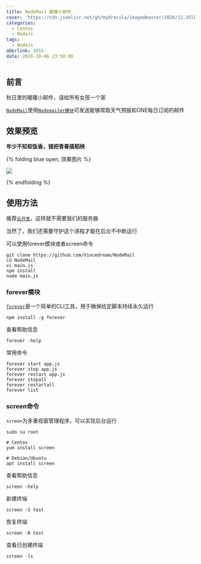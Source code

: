 ```yaml
---
title: NodeMail 暖暖小邮件
cover: 'https://cdn.jsdelivr.net/gh/mydracula/image@master/2020/12.35lbodax7nm0.png'
categories:
  - Centos
  - NodeJs
tags:
  - NodeJs
abbrlink: 3053
date: 2020-10-06 23:50:00
---
```



## 前言

秋日里的暖暖小邮件，请给所有女孩一个家

[`NodeMail`](https://github.com/Vincedream/NodeMail)使用[`Nodemailer模块`](https://github.com/nodemailer/nodemailer)可发送能够爬取天气预报和ONE每日订阅的邮件


## 效果预览

**年少不知软饭香，错把青春插稻秧**

{% folding blue open, 效果图片 %}

![](https://p.ananas.chaoxing.com/star3/origin/5f524f2d4bf968d94c1f1a176d84d618.jpg)

{% endfolding %}


  
## 使用方法

推荐[`云开发`](https://workbench.aliyun.com)，这样就不需要我们的服务器

当然了，我们还需要守护这个进程才能在后台不中断运行

可以使用forever模块或者screen命令


```
git clone https://github.com/Vincedream/NodeMail
cd NodeMail
vi main.js
npm install
node main.js
```

### forever模块

[`forever`](https://github.com/foreversd/forever)是一个简单的CLI工具，用于确保给定脚本持续永久运行

```
npm install -g forever
```

查看帮助信息

```
forever -help
```

常用命令

```
forever start app.js
forever stop app.js
forever restart app.js
forever stopall
forever restartall
forever list
```

### screen命令

`screen`为多重视窗管理程序，可以实现后台运行


```
sudo su root

# Centos
yum install screen

# Debian/Ubuntu
apt install screen
```

查看帮助信息

```
screen -help
```

新建终端

```
screen -S test
```

恢复终端

```
screen -R test
```

查看已创建终端

```
screen -ls
```


